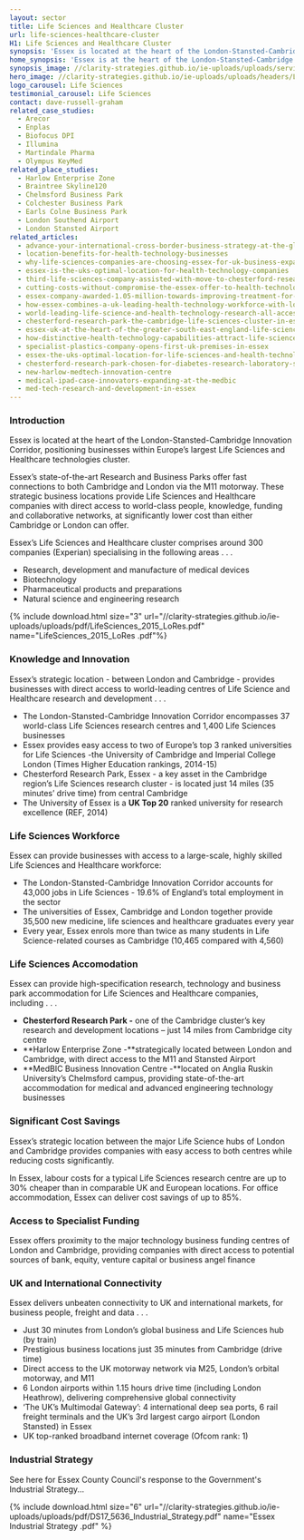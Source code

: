 ```yaml
---
layout: sector
title: Life Sciences and Healthcare Cluster
url: life-sciences-healthcare-cluster
H1: Life Sciences and Healthcare Cluster
synopsis: 'Essex is located at the heart of the London-Stansted-Cambridge Innovation Corridor, positioning businesses within Europe’s largest Life Sciences and Healthcare technologies cluster.'
home_synopsis: 'Essex is at the heart of the London-Stansted-Cambridge Innovation Corridor, positioning businesses in Europe’s largest Life Sciences & Healthcare technologies cluster'
synopsis_image: //clarity-strategies.github.io/ie-uploads/uploads/services/LifeSc_Synopsis_555x300.jpg
hero_image: //clarity-strategies.github.io/ie-uploads/uploads/headers/LifeSc_Hero_Overlay_1980x600.jpg
logo_carousel: Life Sciences
testimonial_carousel: Life Sciences
contact: dave-russell-graham
related_case_studies:
  - Arecor
  - Enplas
  - Biofocus DPI
  - Illumina
  - Martindale Pharma
  - Olympus KeyMed
related_place_studies:
  - Harlow Enterprise Zone
  - Braintree Skyline120
  - Chelmsford Business Park
  - Colchester Business Park
  - Earls Colne Business Park
  - London Southend Airport
  - London Stansted Airport
related_articles:
  - advance-your-international-cross-border-business-strategy-at-the-global-exp
  - location-benefits-for-health-technology-businesses
  - why-life-sciences-companies-are-choosing-essex-for-uk-business-expansions
  - essex-is-the-uks-optimal-location-for-health-technology-companies
  - third-life-sciences-company-assisted-with-move-to-chesterford-research-park
  - cutting-costs-without-compromise-the-essex-offer-to-health-technology-companies
  - essex-company-awarded-1.05-million-towards-improving-treatment-for-diabetes
  - how-essex-combines-a-uk-leading-health-technology-workforce-with-lower-labour-costs
  - world-leading-life-science-and-health-technology-research-all-accessible-from-essex
  - chesterford-research-park-the-cambridge-life-sciences-cluster-in-essex
  - essex-uk-at-the-heart-of-the-greater-south-east-england-life-sciences-and-healthcare-cluster
  - how-distinctive-health-technology-capabilities-attract-life-science-healthcare-companies-to-essex
  - specialist-plastics-company-opens-first-uk-premises-in-essex
  - essex-the-uks-optimal-location-for-life-sciences-and-health-technology-companies
  - chesterford-research-park-chosen-for-diabetes-research-laboratory-space
  - new-harlow-medtech-innovation-centre
  - medical-ipad-case-innovators-expanding-at-the-medbic
  - med-tech-research-and-development-in-essex
---
```



### Introduction

Essex is located at the heart of the London-Stansted-Cambridge Innovation Corridor, positioning businesses within Europe’s largest Life Sciences and Healthcare technologies cluster.

Essex’s state-of-the-art Research and Business Parks offer fast connections to both Cambridge and London via the M11 motorway. These strategic business locations provide Life Sciences and Healthcare companies with direct access to world-class people, knowledge, funding and collaborative networks, at significantly lower cost than either Cambridge or London can offer.

Essex’s Life Sciences and Healthcare cluster comprises around 300 companies (Experian) specialising in the following areas . . .

* Research, development and manufacture of medical devices
* Biotechnology
* Pharmaceutical products and preparations
* Natural science and engineering research

{% include download.html size="3" url="//clarity-strategies.github.io/ie-uploads/uploads/pdf/LifeSciences_2015_LoRes.pdf" name="LifeSciences_2015_LoRes .pdf"%}

### Knowledge and Innovation


Essex’s strategic location - between London and Cambridge - provides businesses with direct access to world-leading centres of Life Science and Healthcare research and development . . .

* The London-Stansted-Cambridge Innovation Corridor encompasses 37 world-class Life Sciences research centres and 1,400 Life Sciences businesses
* Essex provides easy access to two of Europe’s top 3 ranked universities for Life Sciences -the University of Cambridge and Imperial College London (Times Higher Education rankings, 2014-15)
* Chesterford Research Park, Essex - a key asset in the Cambridge region’s Life Sciences research cluster - is located just 14 miles (35 minutes’ drive time) from central Cambridge
* The University of Essex is a **UK Top 20** ranked university for research excellence (REF, 2014)

### Life Sciences Workforce

Essex can provide businesses with access to a large-scale, highly skilled Life Sciences and Healthcare workforce:

* The London-Stansted-Cambridge Innovation Corridor accounts for 43,000 jobs in Life Sciences - 19.6% of England’s total employment in the sector
* The universities of Essex, Cambridge and London together provide 35,500 new medicine, life sciences and healthcare graduates every year
* Every year, Essex enrols more than twice as many students in Life Science-related courses as Cambridge (10,465 compared with 4,560)

### Life Sciences Accomodation

Essex can provide high-specification research, technology and business park accommodation for Life Sciences and Healthcare companies, including . . .

* **Chesterford Research Park -** one of the Cambridge cluster’s key research and development locations – just 14 miles from Cambridge city centre
* **Harlow Enterprise Zone -**strategically located between London and Cambridge, with direct access to the M11 and Stansted Airport
* **MedBIC Business Innovation Centre -**located on Anglia Ruskin University’s Chelmsford campus, providing state-of-the-art accommodation for medical and advanced engineering technology businesses

### Significant Cost Savings

Essex’s strategic location between the major Life Science hubs of London and Cambridge provides companies with easy access to both centres while reducing costs significantly.

In Essex, labour costs for a typical Life Sciences research centre are up to 30% cheaper than in comparable UK and European locations. For office accommodation, Essex can deliver cost savings of up to 85%.

### Access to Specialist Funding

Essex offers proximity to the major technology business funding centres of London and Cambridge, providing companies with direct access to potential sources of bank, equity, venture capital or business angel finance

### UK and International Connectivity

Essex delivers unbeaten connectivity to UK and international markets, for business people, freight and data . . .

* Just 30 minutes from London’s global business and Life Sciences hub (by train)
* Prestigious business locations just 35 minutes from Cambridge (drive time)
* Direct access to the UK motorway network via M25, London’s orbital motorway, and M11&nbsp;
* 6 London airports within 1.15 hours drive time (including London Heathrow), delivering comprehensive global connectivity
* ‘The UK’s Multimodal Gateway’: 4 international deep sea ports, 6 rail freight terminals and the UK’s 3rd largest cargo airport (London Stansted) in Essex
* UK top-ranked broadband internet coverage (Ofcom rank: 1)

### Industrial Strategy

See here for Essex County Council's response to the Government's Industrial Strategy...

{% 
include download.html 
size="6" 
url="//clarity-strategies.github.io/ie-uploads/uploads/pdf/DS17_5636_Industrial_Strategy.pdf" 
name="Essex Industrial Strategy .pdf"
%}
